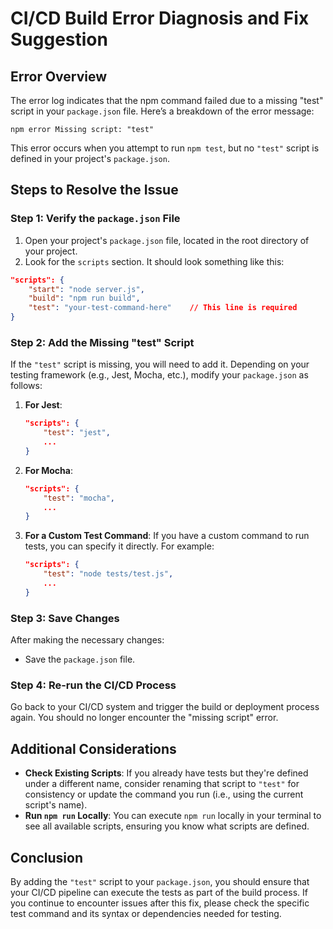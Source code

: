 # CI/CD Build Error Diagnosis and Fix Suggestion

## Error Overview
The error log indicates that the npm command failed due to a missing "test" script in your `package.json` file. Here’s a breakdown of the error message:

```
npm error Missing script: "test"
```

This error occurs when you attempt to run `npm test`, but no `"test"` script is defined in your project's `package.json`.

## Steps to Resolve the Issue

### Step 1: Verify the `package.json` File
1. Open your project's `package.json` file, located in the root directory of your project.
2. Look for the `scripts` section. It should look something like this:

```json
"scripts": {
    "start": "node server.js",
    "build": "npm run build",
    "test": "your-test-command-here"    // This line is required
}
```

### Step 2: Add the Missing "test" Script
If the `"test"` script is missing, you will need to add it. Depending on your testing framework (e.g., Jest, Mocha, etc.), modify your `package.json` as follows:

1. **For Jest**:
   ```json
   "scripts": {
       "test": "jest",
       ...
   }
   ```

2. **For Mocha**:
   ```json
   "scripts": {
       "test": "mocha",
       ...
   }
   ```

3. **For a Custom Test Command**:
   If you have a custom command to run tests, you can specify it directly. For example:
   ```json
   "scripts": {
       "test": "node tests/test.js",
       ...
   }
   ```

### Step 3: Save Changes
After making the necessary changes:
- Save the `package.json` file.

### Step 4: Re-run the CI/CD Process
Go back to your CI/CD system and trigger the build or deployment process again. You should no longer encounter the "missing script" error.

## Additional Considerations
- **Check Existing Scripts**: If you already have tests but they're defined under a different name, consider renaming that script to `"test"` for consistency or update the command you run (i.e., using the current script's name).
- **Run `npm run` Locally**: You can execute `npm run` locally in your terminal to see all available scripts, ensuring you know what scripts are defined.

## Conclusion
By adding the `"test"` script to your `package.json`, you should ensure that your CI/CD pipeline can execute the tests as part of the build process. If you continue to encounter issues after this fix, please check the specific test command and its syntax or dependencies needed for testing.